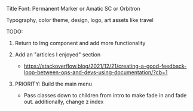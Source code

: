 Title Font: Permanent Marker or Amatic SC or Orbitron

Typography, color theme, design, logo, art assets like travel

TODO:

1. Return to Img component and add more functionality

2. Add an "articles I enjoyed" section

   - https://stackoverflow.blog/2021/12/21/creating-a-good-feedback-loop-between-ops-and-devs-using-documentation/?cb=1

3. PRIORITY: Build the main menu
   - Pass classes down to children from intro to make fade in and fade out. additionally, change z index
